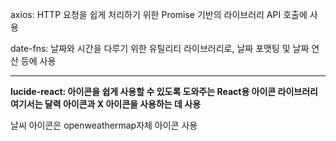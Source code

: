 axios: HTTP 요청을 쉽게 처리하기 위한 Promise 기반의 라이브러리 API 호출에 사용

date-fns: 날짜와 시간을 다루기 위한 유틸리티 라이브러리로, 날짜 포맷팅 및 날짜 연산 등에 사용

___
**lucide-react: 아이콘을 쉽게 사용할 수 있도록 도와주는 React용 아이콘 라이브러리 여기서는 달력 아이콘과 X 아이콘을 사용하는 데 사용**

날씨 아이콘은 openweathermap자체 아이콘 사용
